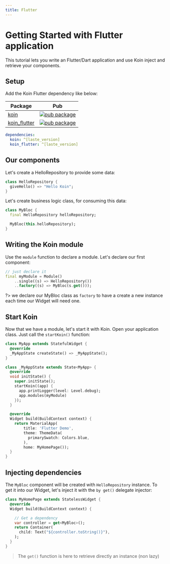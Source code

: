 ```yaml
---
title: Flutter
---
```


# Getting Started with Flutter application

This tutorial lets you write an Flutter/Dart application and use Koin inject and retrieve your components.

## Setup

Add the Koin Flutter dependency like below:

| Package                                                                            | Pub                                                                                                    |
| ---------------------------------------------------------------------------------- | ------------------------------------------------------------------------------------------------------ |
| [koin](https://github.com/pbissonho/koin.dart/tree/master/packages/koin)                 | [![pub package](https://img.shields.io/pub/v/koin.svg)](https://pub.dev/packages/koin)                 |
| [koin_flutter](https://github.com/pbissonho/koin.dart/tree/master/packages/koin_flutter) | [![pub package](https://img.shields.io/pub/v/koin_flutter.svg)](https://pub.dev/packages/koin_flutte) |


```yaml
dependencies:
  koin: ^[laste_version]
  koin_flutter: ^[laste_version]
```
## Our components

Let's create a HelloRepository to provide some data:

```dart
class HelloRepository {
  giveHello() => "Hello Koin";
}
```

Let's create business logic class, for consuming this data:

```dart
class MyBloc {
  final HelloRepository helloRepository;

  MyBloc(this.helloRepository);
}
```


## Writing the Koin module

Use the `module` function to declare a module. Let's declare our first component:

```dart
// just declare it
final myModule = Module()
    ..single((s) => HelloRepository())
    ..factory((s) => MyBloc(s.get()));
```

?> we declare our MyBloc class as `factory` to have a create a new instance each time our Widget will need one.

## Start Koin

Now that we have a module, let's start it with Koin. Open your application class. Just call the `startKoin()` function:

```dart
class MyApp extends StatefulWidget {
  @override
  _MyAppState createState() => _MyAppState();
}

class _MyAppState extends State<MyApp> {
  @override
  void initState() {
    super.initState();
    startKoin((app) {
      app.printLogger(level: Level.debug);
      app.modules(myModule)
    });
  }

  @override
  Widget build(BuildContext context) {
    return MaterialApp(
        title: 'Flutter Demo',
        theme: ThemeData(
          primarySwatch: Colors.blue,
        ),
        home: MyHomePage());
  }
}
```

## Injecting dependencies

The `MyBloc` component will be created with `HelloRepository` instance. To get it into our Widget, let's inject it with the `by get()` delegate injector: 

```dart
class MyHomePage extends StatelessWidget {
  @override
  Widget build(BuildContext context) {

    // Get a dependency
    var controller = get<MyBloc>();
    return Container(
      child: Text("${controller.toString()}"),
    );
  }
}
```

> The `get()` function is here to retrieve directly an instance (non lazy)

